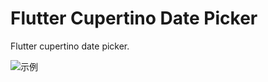 # Flutter Cupertino Date Picker

Flutter cupertino date picker.

![示例](http://openproject.oss-cn-beijing.aliyuncs.com/images/flutter/date_picker1.png!image_scale1)
